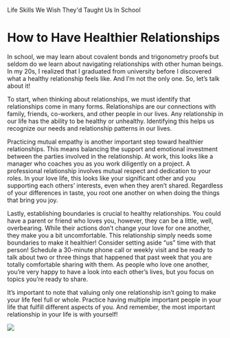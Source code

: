 Life Skills We Wish They'd Taught Us In School
# How to Have Healthier Relationships

In school, we may learn about covalent bonds and trigonometry proofs but seldom do we learn about navigating relationships with other human beings. In my 20s, I realized that I graduated from university before I discovered what a healthy relationship feels like. And I’m not the only one. So, let’s talk about it!

To start, when thinking about relationships, we must identify that relationships come in many forms. Relationships are our connections with family, friends, co-workers, and other people in our lives. Any relationship in our life has the ability to be healthy or unhealthy. Identifying this helps us recognize our needs and relationship patterns in our lives.

Practicing mutual empathy is another important step toward healthier relationships. This means balancing the support and emotional investment between the parties involved in the relationship. At work, this looks like a manager who coaches you as you work diligently on a project. A professional relationship involves mutual respect and dedication to your roles. In your love life, this looks like your significant other and you supporting each others’ interests, even when they aren’t shared. Regardless of your differences in taste, you root one another on when doing the things that bring you joy.

Lastly, establishing boundaries is crucial to healthy relationships. You could have a parent or friend who loves you, however, they can be a little, well, overbearing. While their actions don’t change your love for one another, they make you a bit uncomfortable. This relationship simply needs some boundaries to make it healthier! Consider setting aside “us” time with that person! Schedule a 30-minute phone call or weekly visit and be ready to talk about two or three things that happened that past week that you are totally comfortable sharing with them. As people who love one another, you’re very happy to have a look into each other’s lives, but you focus on topics you’re ready to share.

It’s important to note that valuing only one relationship isn’t going to make your life feel full or whole. Practice having multiple important people in your life that fulfill different aspects of you. And remember, the most important relationship in your life is with yourself!

![](https://content.codecademy.com/courses/life-skills/Relationships-12.svg)
